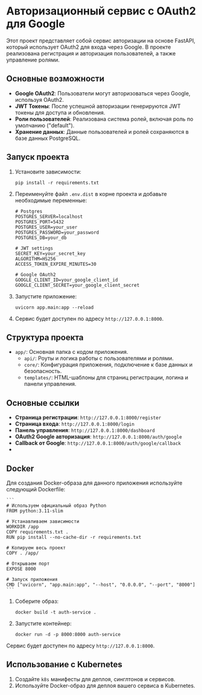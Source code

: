 # Авторизационный сервис с OAuth2 для Google

Этот проект представляет собой сервис авторизации на основе FastAPI, который использует OAuth2 для входа через Google. В проекте реализована регистрация и авторизация пользователей, а также управление ролями.

## Основные возможности

- **Google OAuth2**: Пользователи могут авторизоваться через Google, используя OAuth2.
- **JWT Токены**: После успешной авторизации генерируются JWT токены для доступа и обновления.
- **Роли пользователей**: Реализована система ролей, включая роль по умолчанию ("default").
- **Хранение данных**: Данные пользователей и ролей сохраняются в базе данных PostgreSQL.

## Запуск проекта

1. Установите зависимости:
    ```
    pip install -r requirements.txt
    ```

2. Переименуйте файл `.env.dist` в корне проекта и добавьте необходимые переменные:
    ```
   # Postgres
    POSTGRES_SERVER=localhost
    POSTGRES_PORT=5432
    POSTGRES_USER=your_user
    POSTGRES_PASSWORD=your_password
    POSTGRES_DB=your_db
   
   # JWT settings
    SECRET_KEY=your_secret_key
    ALGORITHM=HS256
    ACCESS_TOKEN_EXPIRE_MINUTES=30
   
   # Google OAuth2
    GOOGLE_CLIENT_ID=your_google_client_id
    GOOGLE_CLIENT_SECRET=your_google_client_secret
    ```

3. Запустите приложение:
    ```
    uvicorn app.main:app --reload
    ```

4. Сервис будет доступен по адресу `http://127.0.0.1:8000`.

## Структура проекта

- `app/`: Основная папка с кодом приложения.
  - `api/`: Роуты и логика работы с пользователями и ролями.
  - `core/`: Конфигурация приложения, подключение к базе данных и безопасность.
  - `templates/`: HTML-шаблоны для страниц регистрации, логина и панели управления.

## Основные ссылки
- **Страница регистрации**: `http://127.0.0.1:8000/register`
- **Страница входа**: `http://127.0.0.1:8000/login`
- **Панель управления**: `http://127.0.0.1:8000/dashboard`
- **OAuth2 Google авторизация**: `http://127.0.0.1:8000/auth/google`
- **Callback от Google**: `http://127.0.0.1:8000/auth/google/callback`
- 
## Docker

Для создания Docker-образа для данного приложения используйте следующий Dockerfile:

    ```
    # Используем официальный образ Python
    FROM python:3.11-slim

    # Устанавливаем зависимости
    WORKDIR /app
    COPY requirements.txt .
    RUN pip install --no-cache-dir -r requirements.txt

    # Копируем весь проект
    COPY . /app/

    # Открываем порт
    EXPOSE 8000

    # Запуск приложения
    CMD ["uvicorn", "app.main:app", "--host", "0.0.0.0", "--port", "8000"]
    ```

1. Соберите образ:
    ```
    docker build -t auth-service .
    ```

2. Запустите контейнер:
    ```
    docker run -d -p 8000:8000 auth-service
    ```

Сервис будет доступен по адресу `http://127.0.0.1:8000`.

## Использование с Kubernetes

1. Создайте `k8s` манифесты для деплоя, синглтонов и сервисов.
2. Используйте Docker-образ для деплоя вашего сервиса в Kubernetes.
